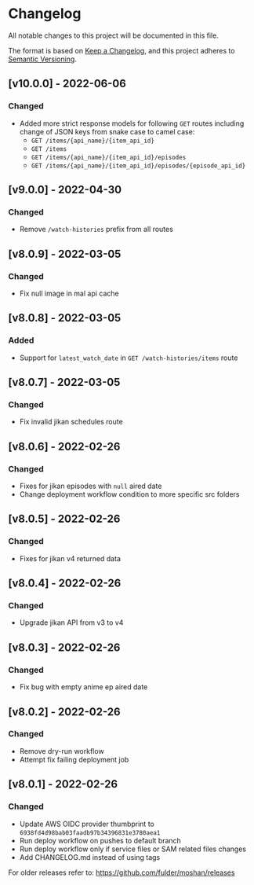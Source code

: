 # Changelog
All notable changes to this project will be documented in this file.

The format is based on [Keep a Changelog](https://keepachangelog.com/en/1.0.0/),
and this project adheres to [Semantic Versioning](https://semver.org/spec/v2.0.0.html).

## [v10.0.0] - 2022-06-06

### Changed
* Added more strict response models for following `GET` routes including change of JSON keys from snake case to camel case:
  * `GET /items/{api_name}/{item_api_id}`
  * `GET /items`
  * `GET /items/{api_name}/{item_api_id}/episodes`
  * `GET /items/{api_name}/{item_api_id}/episodes/{episode_api_id}`

## [v9.0.0] - 2022-04-30

### Changed
* Remove `/watch-histories` prefix from all routes

## [v8.0.9] - 2022-03-05

### Changed
* Fix null image in mal api cache

## [v8.0.8] - 2022-03-05

### Added
* Support for `latest_watch_date` in `GET /watch-histories/items` route

## [v8.0.7] - 2022-03-05

### Changed
* Fix invalid jikan schedules route

## [v8.0.6] - 2022-02-26

### Changed
* Fixes for jikan episodes with `null` aired date
* Change deployment workflow condition to more specific src folders


## [v8.0.5] - 2022-02-26

### Changed
* Fixes for jikan v4 returned data

## [v8.0.4] - 2022-02-26

### Changed
* Upgrade jikan API from v3 to v4

## [v8.0.3] - 2022-02-26

### Changed
* Fix bug with empty anime ep aired date

## [v8.0.2] - 2022-02-26

### Changed
* Remove dry-run workflow
* Attempt fix failing deployment job

## [v8.0.1] - 2022-02-26

### Changed
* Update AWS OIDC provider thumbprint to `6938fd4d98bab03faadb97b34396831e3780aea1`
* Run deploy workflow on pushes to default branch
* Run deploy workflow only if service files or SAM related files changes
* Add CHANGELOG.md instead of using tags

For older releases refer to: https://github.com/fulder/moshan/releases
